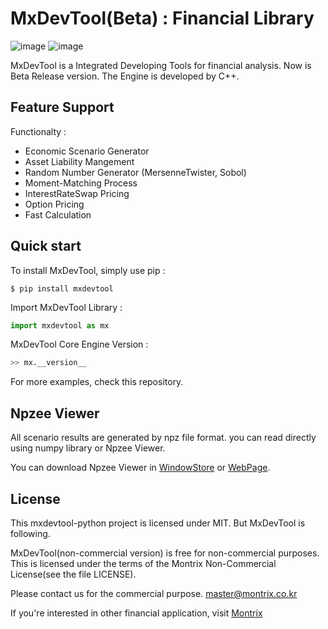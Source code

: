 MxDevTool(Beta) : Financial Library
==========================

![image](https://img.shields.io/badge/Platform-Windows-Green.svg)
![image](https://img.shields.io/badge/python-3.6|3.7|3.8-blue)

MxDevTool is a Integrated Developing Tools for financial analysis. 
Now is Beta Release version. The Engine is developed by C++. 


Feature Support
---------------

Functionalty :

-   Economic Scenario Generator
-   Asset Liability Mangement
-   Random Number Generator (MersenneTwister, Sobol)
-   Moment-Matching Process
-   InterestRateSwap Pricing
-   Option Pricing
-   Fast Calculation


Quick start
-----------

To install MxDevTool, simply use pip :

``` {.sourceCode .bash}
$ pip install mxdevtool
```

Import MxDevTool Library :
```python
import mxdevtool as mx
```

MxDevTool Core Engine Version :
```python
>> mx.__version__
```

For more examples, check this repository.



Npzee Viewer
-----------

All scenario results are generated by npz file format. you can read directly using numpy library or Npzee Viewer.

You can download Npzee Viewer in [WindowStore](https://www.microsoft.com/store/apps/9N19KHP7G2P4) or [WebPage](https://npzee.montrix.co.kr).



License
-------

This mxdevtool-python project is licensed under MIT. But MxDevTool is following.

MxDevTool(non-commercial version) is free for non-commercial purposes. 
This is licensed under the terms of the Montrix Non-Commercial License(see the file LICENSE).

Please contact us for the commercial purpose. <master@montrix.co.kr>

If you're interested in other financial application, visit [Montrix](http://www.montrix.co.kr)